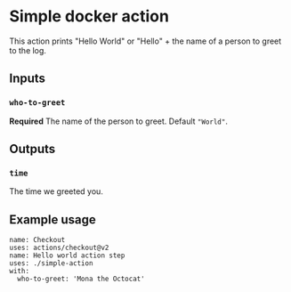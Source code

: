 # Simple docker action

This action prints "Hello World" or "Hello" + the name of a person to greet to the log.

## Inputs

### `who-to-greet`

**Required** The name of the person to greet. Default `"World"`.

## Outputs

### `time`

The time we greeted you.

## Example usage
```
name: Checkout
uses: actions/checkout@v2
name: Hello world action step
uses: ./simple-action
with:
  who-to-greet: 'Mona the Octocat'
```

